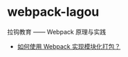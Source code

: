 # webpack-lagou

拉钩教育 —— Webpack 原理与实践

- [如何使用 Webpack 实现模块化打包？](https://github.com/soonespresso/webpack-lagou/tree/getting-started)

